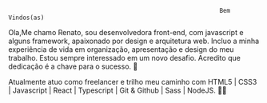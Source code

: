                                                                Bem Vindos(as)
                                                               
Ola,Me chamo Renato, sou desenvolvedora front-end, com javascript e alguns framework, apaixonado por design e arquitetura web. Incluo a minha experiência de vida em organização, apresentação e design do meu trabalho. Estou sempre interessado em um novo desafio. Acredito que dedicação é a chave para o sucesso. 👋


Atualmente atuo como freelancer e trilho meu caminho com HTML5 | CSS3 | Javascript | React | Typescript | Git & Github | Sass | NodeJS. 👩‍💻

